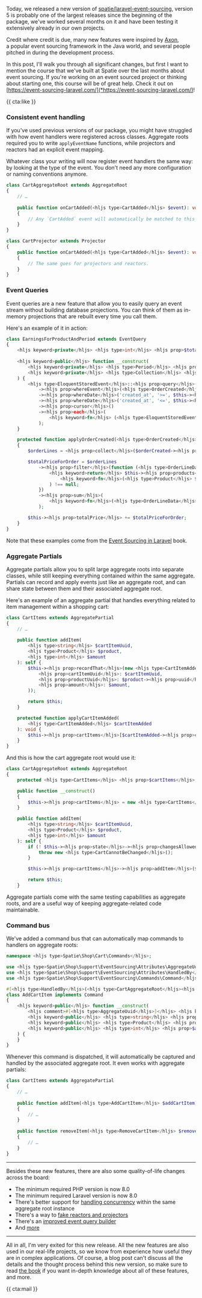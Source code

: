 Today, we released a new version of [spatie/laravel-event-sourcing](*https://github.com/spatie/laravel-event-sourcing), version 5 is probably one of the largest releases since the beginning of the package, we've worked several months on it and have been testing it extensively already in our own projects.

Credit where credit is due, many new features were inspired by [Axon](*https://docs.axoniq.io/reference-guide/),  
a popular event sourcing framework in the Java world, and several people pitched in during the development process.

In this post, I'll walk you through all significant changes, but first I want to mention the course that we've built at Spatie over the last months about event sourcing. If you're working on an event sourced project or thinking about starting one, this course will be of great help. Check it out on [https://event-sourcing-laravel.com/](*https://event-sourcing-laravel.com/)!

{{ cta:like }}

### Consistent event handling

If you've used previous versions of our package, you might have struggled with how event handlers were registered across classes. Aggregate roots required you to write `applyEventName` functions, while projectors and reactors had an explicit event mapping. 

Whatever class your writing will now register event handlers the same way: by looking at the type of the event. You don't need any more configuration or naming conventions anymore. 

```php
class CartAggregateRoot extends AggregateRoot
{
    // …
    
    public function onCartAdded(<hljs type>CartAdded</hljs> $event): void
    {
        // Any `CartAdded` event will automatically be matched to this handler
    }
}
```
```php
class CartProjector extends Projector
{
    public function onCartAdded(<hljs type>CartAdded</hljs> $event): void
    {
        // The same goes for projectors and reactors.
    }
}
```

### Event Queries

Event queries are a new feature that allow you to easily query an event stream without building database projections. You can think of them as in-memory projections that are rebuilt every time you call them. 

Here's an example of it in action:

```php
class EarningsForProductAndPeriod extends EventQuery
{
    <hljs keyword>private</hljs> <hljs type>int</hljs> <hljs prop>$totalPrice</hljs> = 0;
    
    <hljs keyword>public</hljs> function __construct(
        <hljs keyword>private</hljs> <hljs type>Period</hljs> <hljs prop>$period</hljs>,
        <hljs keyword>private</hljs> <hljs type>Collection</hljs> <hljs prop>$products</hljs>
    ) {
        <hljs type>EloquentStoredEvent</hljs>::<hljs prop>query</hljs>()
            -><hljs prop>whereEvent</hljs>(<hljs type>OrderCreated</hljs>::class)
            -><hljs prop>whereDate</hljs>('created_at', '>=', $this-><hljs prop>period</hljs>-><hljs prop>getStart</hljs>())
            -><hljs prop>whereDate</hljs>('created_at', '<=', $this-><hljs prop>period</hljs>-><hljs prop>getEnd</hljs>())
            -><hljs prop>cursor</hljs>()
            -><hljs prop>each</hljs>(
                <hljs keyword>fn</hljs> (<hljs type>EloquentStoredEvent</hljs> $event) => $this-><hljs prop>apply</hljs>($event)
            );
    }

    protected function applyOrderCreated(<hljs type>OrderCreated</hljs> $orderCreated): void 
    {
        $orderLines = <hljs prop>collect</hljs>($orderCreated-><hljs prop>orderData</hljs>-><hljs prop>orderLineData</hljs>);

        $totalPriceForOrder = $orderLines
            -><hljs prop>filter</hljs>(function (<hljs type>OrderLineData</hljs> $orderLineData) {
                <hljs keyword>return</hljs> $this-><hljs prop>products</hljs>-><hljs prop>first</hljs>(
                    <hljs keyword>fn</hljs>(<hljs type>Product</hljs> $product) => $orderLineData-><hljs prop>productEquals</hljs>($product)
                ) !== null;
            })
            -><hljs prop>sum</hljs>(
                <hljs keyword>fn</hljs>(<hljs type>OrderLineData</hljs> $orderLineData) => $orderLineData-><hljs prop>totalPriceIncludingVat</hljs>
            );

        $this-><hljs prop>totalPrice</hljs> += $totalPriceForOrder;
    }
}
```

Note that these examples come from the [Event Sourcing in Laravel](*https://event-sourcing-laravel.com/) book.

### Aggregate Partials

Aggregate partials allow you to split large aggregate roots into separate classes, while still keeping everything contained within the same aggregate. Partials can record and apply events just like an aggregate root, and can share state between them and their associated aggregate root.

Here's an example of an aggregate partial that handles everything related to item management within a shopping cart:

```php
class CartItems extends AggregatePartial
{
    // …
    
    public function addItem(
        <hljs type>string</hljs> $cartItemUuid, 
        <hljs type>Product</hljs> $product, 
        <hljs type>int</hljs> $amount
    ): self {
        $this-><hljs prop>recordThat</hljs>(new <hljs type>CartItemAdded</hljs>(
            <hljs prop>cartItemUuid</hljs>: $cartItemUuid,
            <hljs prop>productUuid</hljs>: $product-><hljs prop>uuid</hljs>,
            <hljs prop>amount</hljs>: $amount,
        ));

        return $this;
    }

    protected function applyCartItemAdded(
        <hljs type>CartItemAdded</hljs> $cartItemAdded
    ): void {
        $this-><hljs prop>cartItems</hljs>[$cartItemAdded-><hljs prop>cartItemUuid</hljs>] = null;
    }
}
```

And this is how the cart aggregate root would use it:

```php
class CartAggregateRoot extends AggregateRoot
{
    protected <hljs type>CartItems</hljs> <hljs prop>$cartItems</hljs>;

    public function __construct()
    {
        $this-><hljs prop>cartItems</hljs> = new <hljs type>CartItems</hljs>($this);
    }

    public function addItem(
        <hljs type>string</hljs> $cartItemUuid,
        <hljs type>Product</hljs> $product,
        <hljs type>int</hljs> $amount
    ): self {
        if (! $this-><hljs prop>state</hljs>-><hljs prop>changesAllowed</hljs>()) {
            throw new <hljs type>CartCannotBeChanged</hljs>();
        }

        $this-><hljs prop>cartItems</hljs>-><hljs prop>addItem</hljs>($cartItemUuid, $product, $amount);

        return $this;
    }
```

Aggregate partials come with the same testing capabilities as aggregate roots, and are a useful way of keeping aggregate-related code maintainable.

### Command bus

We've added a command bus that can automatically map commands to handlers on aggregate roots:

```php
namespace <hljs type>Spatie\Shop\Cart\Commands</hljs>;

use <hljs type>Spatie\Shop\Support\EventSourcing\Attributes\AggregateUuid</hljs>;
use <hljs type>Spatie\Shop\Support\EventSourcing\Attributes\HandledBy</hljs>;
use <hljs type>Spatie\Shop\Support\EventSourcing\Commands\Command</hljs>;

#[<hljs type>HandledBy</hljs>(<hljs type>CartAggregateRoot</hljs><hljs text>::class</hljs>)]
class AddCartItem implements Command
{
    <hljs keyword>public</hljs> function __construct(
        <hljs comment>#[<hljs type>AggregateUuid</hljs>]</hljs> <hljs keyword>public</hljs> <hljs type>string</hljs> <hljs prop>$cartUuid</hljs>,
        <hljs keyword>public</hljs> <hljs type>string</hljs> <hljs prop>$cartItemUuid</hljs>,
        <hljs keyword>public</hljs> <hljs type>Product</hljs> <hljs prop>$product</hljs>,
        <hljs keyword>public</hljs> <hljs type>int</hljs> <hljs prop>$amount</hljs>,
    ) {
    }
}
```

Whenever this command is dispatched, it will automatically be captured and handled by the associated aggregate root. It even works with aggregate partials:

```php
class CartItems extends AggregatePartial
{
    // …
    
    public function addItem(<hljs type>AddCartItem</hljs> $addCartItem): self
    {
        // …
    }
    
    public function removeItem(<hljs type>RemoveCartItem</hljs> $removeCartItem): self
    {
        // …
    }
}    
```

---

Besides these new features, there are also some quality-of-life changes across the board:

- The minimum required PHP version is now 8.0
- The minimum required Laravel version is now 8.0
- There's better support for [handling concurrency](*https://github.com/spatie/laravel-event-sourcing/discussions/214) within the same aggregate root instance
- There's a way to [fake reactors and projectors](*https://github.com/spatie/laravel-event-sourcing/discussions/181)
- There's an [improved event query builder](*https://github.com/spatie/laravel-event-sourcing/blob/main/src/StoredEvents/Models/EloquentStoredEventQueryBuilder.php)
- And [more](*https://github.com/spatie/laravel-event-sourcing/blob/v5/CHANGELOG.md)

---

All in all, I'm very exited for this new release. All the new features are also used in our real-life projects, so we know from experience how useful they are in complex applications. Of course, a blog post can't discuss all the details and the thought process behind this new version, so make sure to read [the book](*https://event-sourcing-laravel.com/) if you want in-depth knowledge about all of these features, and more.

{{ cta:mail }}
